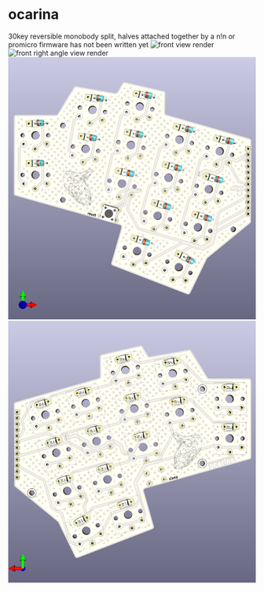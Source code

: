 # ocarina
30key reversible monobody split, halves attached together by a n!n or promicro
firmware has not been written yet
![front view render](https://github.com/turnisaa-sgtworms/ocarina/blob/main/images/front.png?raw=true)
![front right angle view render](https://github.com/turnisaa-sgtworms/ocarina/blob/main/images/right%20angle.png?raw=true)
![left half pcb](https://github.com/turnisaa-sgtworms/ocarina/blob/main/images/left.png?raw=true)
![right half pcb](https://github.com/turnisaa-sgtworms/ocarina/blob/main/images/right.png?raw=true)
